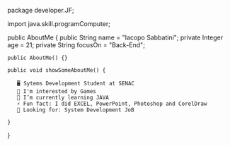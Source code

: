 package developer.JF;

import java.skill.programComputer;

public AboutMe {
    public String name = "Iacopo Sabbatini";
    private Integer age = 21;
    private String focusOn = "Back-End";
    
    public AboutMe() {}
    
    public void showSomeAboutMe() {
 
       🖥️ Sytems Development Student at SENAC
       🔭 I'm interested by Games
       🌱 I’m currently learning JAVA
       ⚡️ Fun fact: I did EXCEL, PowerPoint, Photoshop and CorelDraw
       🔎 Looking for: System Development JoB

    }
}
  
